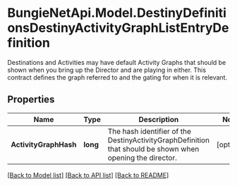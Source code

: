 # BungieNetApi.Model.DestinyDefinitionsDestinyActivityGraphListEntryDefinition
Destinations and Activities may have default Activity Graphs that should be shown when you bring up the Director and are playing in either.  This contract defines the graph referred to and the gating for when it is relevant.
## Properties

Name | Type | Description | Notes
------------ | ------------- | ------------- | -------------
**ActivityGraphHash** | **long** | The hash identifier of the DestinyActivityGraphDefinition that should be shown when opening the director. | [optional] 

[[Back to Model list]](../README.md#documentation-for-models) [[Back to API list]](../README.md#documentation-for-api-endpoints) [[Back to README]](../README.md)

